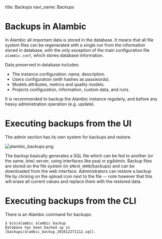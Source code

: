 title: Backups
navi_name: Backups

# Backups in Alambic

In Alambic all important data is stored in the database. It means that all file system files can be regenerated with a single run from the information stored in database, with the only exception of the main configuration file `alambic.conf`, which stores database information.

Data preserved in database includes:

* The instance configuration: name, description.
* Users configuration (with hashes as passwords).
* Models attributes, metrics and quality models.
* Projects configuration, information, custom data, and runs.

It is recommended to backup the Alambic instance regularly, and before any heavy administration operation (e.g. update).

# Executing backups from the UI

The admin section has its own system for backups and restore.

![alambic_backups.png](/images/alambic_backups.png)

The backup basically generates a SQL file which can be fed to another (or the same, btw) server, using interfaces like psql or pgAdmin. Backup files are stored on the file system (in `$MOJO_HOME`/backups) and can be downloaded from the web interface. Administrators can restore a backup file by clicking on the upload icon next to the file -- note however that this will erase all current values and replace them with the restored data.

# Executing backups from the CLI

There is an Alambic command for backups:

    $ bin/alambic alambic backup
    Database has been backed up in [backups/alambic_backup_201612271112.sql].
